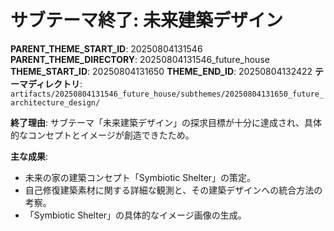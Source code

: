 # サブテーマ終了: 未来建築デザイン

**PARENT_THEME_START_ID**: 20250804131546
**PARENT_THEME_DIRECTORY**: 20250804131546_future_house
**THEME_START_ID**: 20250804131650
**THEME_END_ID**: 20250804132422
**テーマディレクトリ**: `artifacts/20250804131546_future_house/subthemes/20250804131650_future_architecture_design/`

**終了理由**:
サブテーマ「未来建築デザイン」の探求目標が十分に達成され、具体的なコンセプトとイメージが創造できたため。

**主な成果**:
- 未来の家の建築コンセプト「Symbiotic Shelter」の策定。
- 自己修復建築素材に関する詳細な観測と、その建築デザインへの統合方法の考察。
- 「Symbiotic Shelter」の具体的なイメージ画像の生成。
